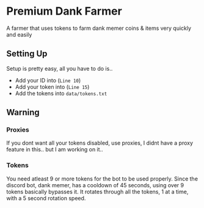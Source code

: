 # Premium Dank Farmer
A farmer that uses tokens to farm dank memer coins &amp; items very quickly and easily

## Setting Up
Setup is pretty easy, all you have to do is..

- Add your ID into (`Line 10`)
- Add your token into (`Line 15`)
- Add the tokens into `data/tokens.txt`

## Warning
### Proxies
If you dont want all your tokens disabled, use proxies, I didnt have a proxy feature in this.. but I am working on it..
### Tokens
You need atleast 9 or more tokens for the bot to be used properly. Since the discord bot, dank memer, has a cooldown of 45 seconds, using over 9 tokens basically bypasses it. It rotates through all the tokens, 1 at a time, with a 5 second rotation speed.
